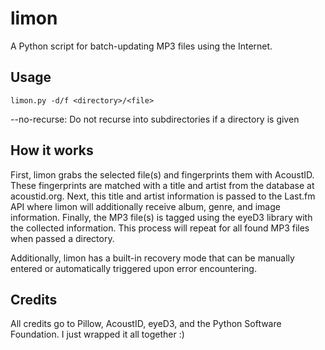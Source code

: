 # limon
A Python script for batch-updating MP3 files using the Internet.

## Usage
`limon.py -d/f <directory>/<file>`

--no-recurse: Do not recurse into subdirectories if a directory is given

## How it works

First, limon grabs the selected file(s) and fingerprints them with AcoustID. These fingerprints are matched with a title and artist from the database at acoustid.org. Next, this title and artist information is passed to the Last.fm API where limon will additionally receive album, genre, and image information. Finally, the MP3 file(s) is tagged using the eyeD3 library with the collected information. This process will repeat for all found MP3 files when passed a directory.

Additionally, limon has a built-in recovery mode that can be manually entered or automatically triggered upon error encountering.

## Credits

All credits go to Pillow, AcoustID, eyeD3, and the Python Software Foundation. I just wrapped it all together :)
